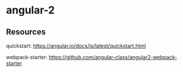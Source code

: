 # angular-2

## Resources

quickstart: https://angular.io/docs/js/latest/quickstart.html

webpack-starter: https://github.com/angular-class/angular2-webpack-starter
